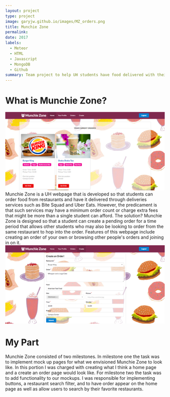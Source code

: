 ```yaml
---
layout: project
type: project
image: garyjw.github.io/images/MZ_orders.png
title: Munchie Zone
permalink:
date: 2017
labels:
  - Meteor
  - HTML
  - Javascript
  - MongoDB
  - Github
summary: Team project to help UH students have food delivered with their order cost under the delivery minimum.
---
```


# What is Munchie Zone?
<img class="ui medium right floated rounded image" src="/images/MZ_orders.png">Munchie Zone is a UH webpage that is developed so that students can order food from restaurants and have it delivered through deliveries services such as Bite Squad and Uber Eats. However, the predicament is that such services may have a minimum order count or charge extra fees that might be more than a single student can afford. The solution? Munchie Zone is designed so that a student can create a pending order for a time period that allows other students who may also be looking to order from the same restaurant to hop into the order. Features of this webpage include creating an order of your own or browsing other people's orders and joining in on it.
<img class="ui medium right floated rounded image" src="/images/MZ_create.png">

# My Part
Munchie Zone consisted of two milestones. In milestone one the task was to implement mock up pages for what we envisioned Munchie Zone to look like. In this portion I was charged with creating what I think a home page and a create an order page would look like. For milestone two the task was to add functionality to our mockups. I was responsible for implementing buttons, a restaurant search filter, and to have order appear on the home page as well as allow users to search by their favorite restaurants. 
